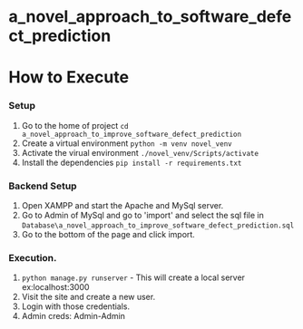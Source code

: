 # a_novel_approach_to_software_defect_prediction

# How to Execute
### Setup
1. Go to the home of project `cd a_novel_approach_to_improve_software_defect_prediction`
2. Create a virtual environment `python -m venv novel_venv`
3. Activate the virual environment `./novel_venv/Scripts/activate`
4. Install the dependencies `pip install -r requirements.txt`
   
### Backend Setup
1. Open XAMPP and start the Apache and MySql server.
2. Go to Admin of MySql and go to 'import' and select the sql file in `Database\a_novel_approach_to_improve_software_defect_prediction.sql`
3. Go to the bottom of the page and click import.

### Execution.
1. `python manage.py runserver` - This will create a local server ex:localhost:3000
2. Visit the site and create a new user.
3. Login with those credentials.
4. Admin creds: Admin-Admin
